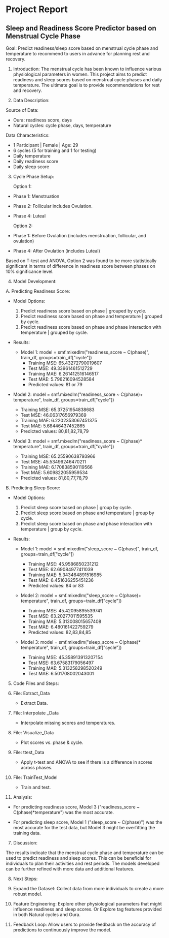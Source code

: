  # Project Report
 ## Sleep and Readiness Score Predictor based on Menstrual Cycle Phase


Goal: Predict readiness/sleep score based on menstrual cycle phase and temperature to recommend to users in advance for planning rest and recovery.


1. Introduction: 
The menstrual cycle has been known to influence various physiological parameters in women. This project aims to predict readiness and sleep scores based on menstrual cycle phases and daily temperature. The ultimate goal is to provide recommendations for rest and recovery.


2. Data Description: 

Source of Data: 
  - Oura: readiness score, days
  - Natural cycles: cycle phase, days, temperature

Data Characteristics: 
  - 1 Participant | Female | Age: 29
  - 6 cycles (5 for training and 1 for testing)
  - Daily temperature
  - Daily readiness score
  - Daily sleep score


3. Cycle Phase Setup:

   Option 1:  
  - Phase 1: Menstruation 
  - Phase 2: Follicular includes Ovulation.
  - Phase 4: Luteal

    Option 2: 
  - Phase 1: Before Ovulation (includes menstruation, follicular, and ovulation)
  - Phase 4: After Ovulation (includes Luteal)

Based on T-test and ANOVA, Option 2 was found to be more statistically significant in terms of difference in readiness score between phases on 10% significance level.



4. Model Development:

A. Predicting Readiness Score:

- Model Options:
  1. Predict readiness score based on phase | grouped by cycle.
  2. Predict readiness score based on phase and temperature | grouped by cycle.
  3. Predict readiness score based on phase and phase interaction with temperature | grouped by cycle.

- Results:

  -  Model 1:
    model = smf.mixedlm("readiness_score ~ C(phase)", train_df, groups=train_df["cycle"])
     - Training MSE: 65.43272790019607
     - Test MSE: 49.33961461512729
     - Training MAE: 6.261412516146517
     - Test MAE: 5.796216094528584
     - Predicted values: 81 or 79

-	 Model 2:
    model = smf.mixedlm("readiness_score ~ C(phase)+ temperature", train_df, groups=train_df["cycle"])
     - Training MSE: 65.37251954838683
     - Test MSE: 46.06317656979369
     - Training MAE: 6.2202353067451375
     - Test MAE: 5.68446437452865
     - Predicted values: 80,81,82,78,79

-	Model 3: 
    model = smf.mixedlm("readiness_score ~ C(phase)* temperature", train_df, groups=train_df["cycle"])
     - Training MSE: 65.25590638793966
     - Test MSE: 45.53496246470211
     - Training MAE: 6.170838590119566
     - Test MAE: 5.609822055959534
     - Predicted values: 81,80,77,78,79








B. Predicting Sleep Score:

- Model Options:
  1. Predict sleep score based on phase | group by cycle.
  2. Predict sleep score based on phase and temperature | group by cycle.
  3. Predict sleep score based on phase and phase interaction with temperature | group by cycle.

- Results:

  - Model 1:
     model = smf.mixedlm("sleep_score ~ C(phase)", train_df, groups=train_df["cycle"])
     - Training MSE: 45.9586850231212
     - Test MSE: 62.69084977411039
     - Training MAE: 5.343464891516985
     - Test MAE: 6.451636255451236
     - Predicted values: 84 or 83

  - Model 2:
 model = smf.mixedlm("sleep_score ~ C(phase)+ temperature", train_df, groups=train_df["cycle"])
     - Training MSE: 45.42095895539741
     - Test MSE: 63.20277011595535
     - Training MAE: 5.313008015657408
     - Test MAE: 6.480161422759279
     - Predicted values: 82,83,84,85

  - Model 3:
    model = smf.mixedlm("sleep_score ~ C(phase)* temperature", train_df,  groups=train_df["cycle"])
     - Training MSE: 45.358913913207154
     - Test MSE: 63.67583179056497
     - Training MAE: 5.313258298520249
     - Test MAE: 6.501708002043001











5. Code Files and Steps: 

1. File: Extract_Data 
   - Extract Data.
2. File: Interpolate _Data 
   - Interpolate missing scores and temperatures.
3. File:  Visualize_Data
   - Plot scores vs. phase & cycle. 
4. File: ttest_Data 
   - Apply t-test and ANOVA to see if there is a difference in scores across phases.
5. File: TrainTest_Model
   - Train and test.


6. Analysis:

- For predicting readiness score, Model 3 ("readiness_score ~ C(phase)*temperature") was the most accurate.

- For predicting sleep score, Model 1 ("sleep_score ~ C(phase)") was the most accurate for the test data, but Model 3 might be overfitting the training data.


7. Discussion:

The results indicate that the menstrual cycle phase and temperature can be used to predict readiness and sleep scores. This can be beneficial for individuals to plan their activities and rest periods. The models developed can be further refined with more data and additional features.


8. Next Steps:

1. Expand the Dataset: Collect data from more individuals to create a more robust model.
2. Feature Engineering: Explore other physiological parameters that might influence readiness and sleep scores. Or Explore tag features provided in both Natural cycles and Oura.
4. Feedback Loop: Allow users to provide feedback on the accuracy of predictions to continuously improve the model.


